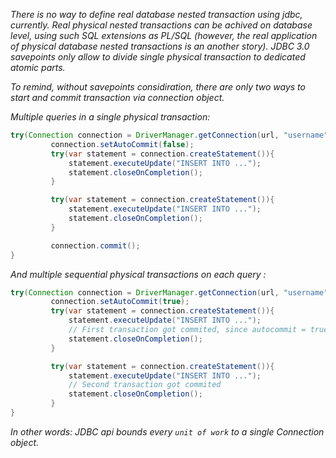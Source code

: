 _There is no way to define real database nested transaction using jdbc, currently._
_Real physical nested transactions can be achived on database level, using such SQL extensions as PL/SQL (however, the real application of physical database nested transactions is an another story)._
_JDBC 3.0 savepoints only allow to divide single physical transaction to dedicated atomic parts._

_To remind, without savepoints considiration, there are only two ways to start and commit transaction via connection object._

_Multiple queries in a single physical transaction:_
```java
try(Connection connection = DriverManager.getConnection(url, "username", "password")) {
         connection.setAutoCommit(false);
         try(var statement = connection.createStatement()){
             statement.executeUpdate("INSERT INTO ...");
             statement.closeOnCompletion();
         }

         try(var statement = connection.createStatement()){
             statement.executeUpdate("INSERT INTO ...");
             statement.closeOnCompletion();
         }

         connection.commit();
}
```
_And multiple sequential physical transactions on each query :_
```java
try(Connection connection = DriverManager.getConnection(url, "username", "password")) {
         connection.setAutoCommit(true);
         try(var statement = connection.createStatement()){
             statement.executeUpdate("INSERT INTO ...");
             // First transaction got commited, since autocommit = true
             statement.closeOnCompletion();
         }

         try(var statement = connection.createStatement()){
             statement.executeUpdate("INSERT INTO ...");
             // Second transaction got commited
             statement.closeOnCompletion();
         }
}
```
_In other words: JDBC api bounds every `unit of work` to a single Connection object._
